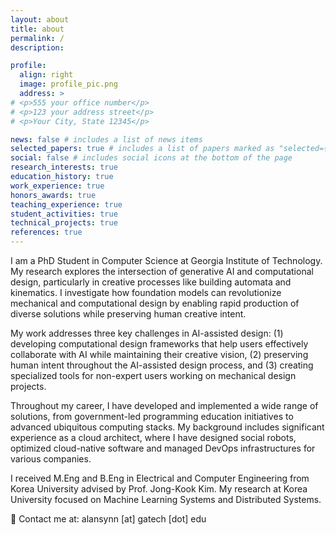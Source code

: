 ```yaml
---
layout: about
title: about
permalink: /
description:

profile:
  align: right
  image: profile_pic.png
  address: >
# <p>555 your office number</p>
# <p>123 your address street</p>
# <p>Your City, State 12345</p>

news: false # includes a list of news items
selected_papers: true # includes a list of papers marked as "selected={true}"
social: false # includes social icons at the bottom of the page
research_interests: true
education_history: true
work_experience: true
honors_awards: true
teaching_experience: true
student_activities: true
technical_projects: true
references: true
---
```


I am a PhD Student in Computer Science at Georgia Institute of Technology. My research explores the intersection of generative AI and computational design, particularly in creative processes like building automata and kinematics. I investigate how foundation models can revolutionize mechanical and computational design by enabling rapid production of diverse solutions while preserving human creative intent.

My work addresses three key challenges in AI-assisted design: (1) developing computational design frameworks that help users effectively collaborate with AI while maintaining their creative vision, (2) preserving human intent throughout the AI-assisted design process, and (3) creating specialized tools for non-expert users working on mechanical design projects.

Throughout my career, I have developed and implemented a wide range of solutions, from government-led programming education initiatives to advanced ubiquitous computing stacks. My background includes significant experience as a cloud architect, where I have designed social robots, optimized cloud-native software and managed DevOps infrastructures for various companies.

I received M.Eng and B.Eng in Electrical and Computer Engineering from Korea University advised by Prof. Jong-Kook Kim. My research at Korea University focused on Machine Learning Systems and Distributed Systems.

📧 Contact me at: alansynn [at] gatech [dot] edu
